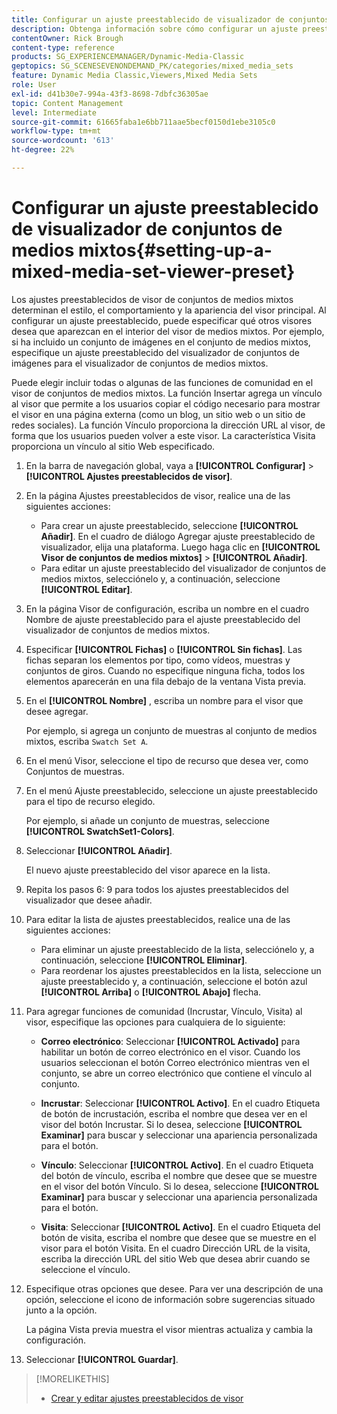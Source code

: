 ```yaml
---
title: Configurar un ajuste preestablecido de visualizador de conjuntos de medios mixtos
description: Obtenga información sobre cómo configurar un ajuste preestablecido de visualizador de conjuntos de medios mixtos en Adobe Dynamic Media Classic.
contentOwner: Rick Brough
content-type: reference
products: SG_EXPERIENCEMANAGER/Dynamic-Media-Classic
geptopics: SG_SCENESEVENONDEMAND_PK/categories/mixed_media_sets
feature: Dynamic Media Classic,Viewers,Mixed Media Sets
role: User
exl-id: d41b30e7-994a-43f3-8698-7dbfc36305ae
topic: Content Management
level: Intermediate
source-git-commit: 61665faba1e6bb711aae5becf0150d1ebe3105c0
workflow-type: tm+mt
source-wordcount: '613'
ht-degree: 22%

---
```


# Configurar un ajuste preestablecido de visualizador de conjuntos de medios mixtos{#setting-up-a-mixed-media-set-viewer-preset}

Los ajustes preestablecidos de visor de conjuntos de medios mixtos determinan el estilo, el comportamiento y la apariencia del visor principal. Al configurar un ajuste preestablecido, puede especificar qué otros visores desea que aparezcan en el interior del visor de medios mixtos. Por ejemplo, si ha incluido un conjunto de imágenes en el conjunto de medios mixtos, especifique un ajuste preestablecido del visualizador de conjuntos de imágenes para el visualizador de conjuntos de medios mixtos.

Puede elegir incluir todas o algunas de las funciones de comunidad en el visor de conjuntos de medios mixtos. La función Insertar agrega un vínculo al visor que permite a los usuarios copiar el código necesario para mostrar el visor en una página externa (como un blog, un sitio web o un sitio de redes sociales). La función Vínculo proporciona la dirección URL al visor, de forma que los usuarios pueden volver a este visor. La característica Visita proporciona un vínculo al sitio Web especificado.

1. En la barra de navegación global, vaya a **[!UICONTROL Configurar]** > **[!UICONTROL Ajustes preestablecidos de visor]**.
1. En la página Ajustes preestablecidos de visor, realice una de las siguientes acciones:

   * Para crear un ajuste preestablecido, seleccione **[!UICONTROL Añadir]**. En el cuadro de diálogo Agregar ajuste preestablecido de visualizador, elija una plataforma. Luego haga clic en **[!UICONTROL Visor de conjuntos de medios mixtos]** > **[!UICONTROL Añadir]**.
   * Para editar un ajuste preestablecido del visualizador de conjuntos de medios mixtos, selecciónelo y, a continuación, seleccione **[!UICONTROL Editar]**.

1. En la página Visor de configuración, escriba un nombre en el cuadro Nombre de ajuste preestablecido para el ajuste preestablecido del visualizador de conjuntos de medios mixtos.
1. Especificar **[!UICONTROL Fichas]** o **[!UICONTROL Sin fichas]**. Las fichas separan los elementos por tipo, como vídeos, muestras y conjuntos de giros. Cuando no especifique ninguna ficha, todos los elementos aparecerán en una fila debajo de la ventana Vista previa.
1. En el **[!UICONTROL Nombre]** , escriba un nombre para el visor que desee agregar.

   Por ejemplo, si agrega un conjunto de muestras al conjunto de medios mixtos, escriba `Swatch Set A`.

1. En el menú Visor, seleccione el tipo de recurso que desea ver, como Conjuntos de muestras.
1. En el menú Ajuste preestablecido, seleccione un ajuste preestablecido para el tipo de recurso elegido.

   Por ejemplo, si añade un conjunto de muestras, seleccione **[!UICONTROL SwatchSet1-Colors]**.

1. Seleccionar **[!UICONTROL Añadir]**.

   El nuevo ajuste preestablecido del visor aparece en la lista.

1. Repita los pasos 6: 9 para todos los ajustes preestablecidos del visualizador que desee añadir.
1. Para editar la lista de ajustes preestablecidos, realice una de las siguientes acciones:

   * Para eliminar un ajuste preestablecido de la lista, selecciónelo y, a continuación, seleccione **[!UICONTROL Eliminar]**.
   * Para reordenar los ajustes preestablecidos en la lista, seleccione un ajuste preestablecido y, a continuación, seleccione el botón azul **[!UICONTROL Arriba]** o **[!UICONTROL Abajo]** flecha.

1. Para agregar funciones de comunidad (Incrustar, Vínculo, Visita) al visor, especifique las opciones para cualquiera de lo siguiente:

   * **Correo electrónico**: Seleccionar **[!UICONTROL Activado]** para habilitar un botón de correo electrónico en el visor. Cuando los usuarios seleccionan el botón Correo electrónico mientras ven el conjunto, se abre un correo electrónico que contiene el vínculo al conjunto.

   * **Incrustar**: Seleccionar **[!UICONTROL Activo]**. En el cuadro Etiqueta de botón de incrustación, escriba el nombre que desea ver en el visor del botón Incrustar. Si lo desea, seleccione **[!UICONTROL Examinar]** para buscar y seleccionar una apariencia personalizada para el botón.

   * **Vínculo**: Seleccionar **[!UICONTROL Activo]**. En el cuadro Etiqueta del botón de vínculo, escriba el nombre que desee que se muestre en el visor del botón Vínculo. Si lo desea, seleccione **[!UICONTROL Examinar]** para buscar y seleccionar una apariencia personalizada para el botón.

   * **Visita**: Seleccionar **[!UICONTROL Activo]**. En el cuadro Etiqueta del botón de visita, escriba el nombre que desee que se muestre en el visor para el botón Visita. En el cuadro Dirección URL de la visita, escriba la dirección URL del sitio Web que desea abrir cuando se seleccione el vínculo.

1. Especifique otras opciones que desee. Para ver una descripción de una opción, seleccione el icono de información sobre sugerencias situado junto a la opción.

   La página Vista previa muestra el visor mientras actualiza y cambia la configuración.

1. Seleccionar **[!UICONTROL Guardar]**.

>[!MORELIKETHIS]
>
>* [Crear y editar ajustes preestablecidos de visor](application-setup.md#adding_and_editing_viewer_presets)
